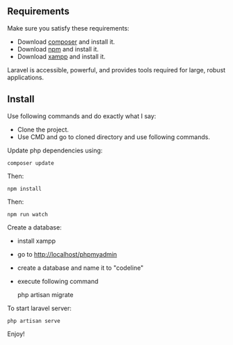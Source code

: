 ## Requirements

Make sure you satisfy these requirements:

- Download [composer](https://getcomposer.org/download/) and install it.
- Download [npm](https://www.npmjs.com/get-npm) and install it.
- Download [xampp](https://www.apachefriends.org/download.html) and install it. 

Laravel is accessible, powerful, and provides tools required for large, robust applications.

## Install
Use following commands and do exactly what I say:
- Clone the project.
- Use CMD and go to cloned directory and use following commands.

Update php dependencies using:

    composer update
Then:

    npm install
Then:

    npm run watch    
    
Create a database:
- install xampp
- go to [http://localhost/phpmyadmin](http://localhost/phpmyadmin]) 
- create a database and name it to "codeline"
- execute following command

    php artisan migrate
    
To start laravel server:
    
    php artisan serve
    
    
Enjoy!
    

          
    
   
